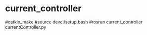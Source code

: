 # current_controller

#catkin_make
#source devel/setup.bash
#rosrun current_controller currentController.py
